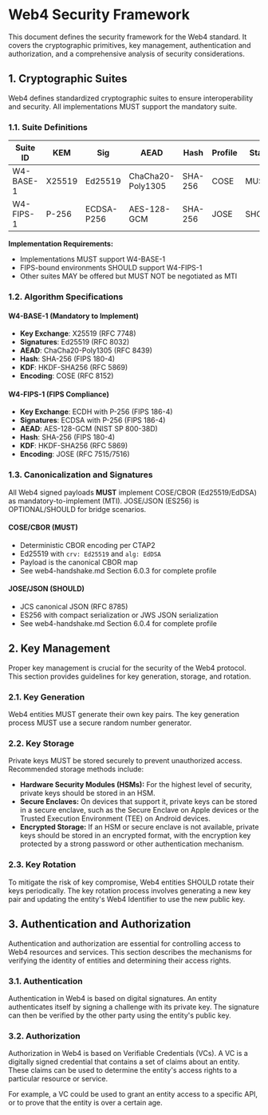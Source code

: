 # Web4 Security Framework

This document defines the security framework for the Web4 standard. It covers the cryptographic primitives, key management, authentication and authorization, and a comprehensive analysis of security considerations.




## 1. Cryptographic Suites

Web4 defines standardized cryptographic suites to ensure interoperability and security. All implementations MUST support the mandatory suite.

### 1.1. Suite Definitions

| Suite ID          | KEM     | Sig       | AEAD                | Hash    | Profile | Status |
|-------------------|---------|-----------|---------------------|---------|---------|--------|
| W4-BASE-1         | X25519  | Ed25519   | ChaCha20-Poly1305   | SHA-256 | COSE    | MUST   |
| W4-FIPS-1         | P-256   | ECDSA-P256| AES-128-GCM         | SHA-256 | JOSE    | SHOULD |

**Implementation Requirements:**
- Implementations MUST support W4-BASE-1
- FIPS-bound environments SHOULD support W4-FIPS-1
- Other suites MAY be offered but MUST NOT be negotiated as MTI

### 1.2. Algorithm Specifications

#### W4-BASE-1 (Mandatory to Implement)
- **Key Exchange**: X25519 (RFC 7748)
- **Signatures**: Ed25519 (RFC 8032)
- **AEAD**: ChaCha20-Poly1305 (RFC 8439)
- **Hash**: SHA-256 (FIPS 180-4)
- **KDF**: HKDF-SHA256 (RFC 5869)
- **Encoding**: COSE (RFC 8152)

#### W4-FIPS-1 (FIPS Compliance)
- **Key Exchange**: ECDH with P-256 (FIPS 186-4)
- **Signatures**: ECDSA with P-256 (FIPS 186-4)
- **AEAD**: AES-128-GCM (NIST SP 800-38D)
- **Hash**: SHA-256 (FIPS 180-4)
- **KDF**: HKDF-SHA256 (RFC 5869)
- **Encoding**: JOSE (RFC 7515/7516)

### 1.3. Canonicalization and Signatures

All Web4 signed payloads **MUST** implement COSE/CBOR (Ed25519/EdDSA) as mandatory-to-implement (MTI). JOSE/JSON (ES256) is OPTIONAL/SHOULD for bridge scenarios.

#### COSE/CBOR (MUST)
- Deterministic CBOR encoding per CTAP2
- Ed25519 with `crv: Ed25519` and `alg: EdDSA` 
- Payload is the canonical CBOR map
- See web4-handshake.md Section 6.0.3 for complete profile

#### JOSE/JSON (SHOULD)
- JCS canonical JSON (RFC 8785)
- ES256 with compact serialization or JWS JSON serialization
- See web4-handshake.md Section 6.0.4 for complete profile




## 2. Key Management

Proper key management is crucial for the security of the Web4 protocol. This section provides guidelines for key generation, storage, and rotation.

### 2.1. Key Generation

Web4 entities MUST generate their own key pairs. The key generation process MUST use a secure random number generator.

### 2.2. Key Storage

Private keys MUST be stored securely to prevent unauthorized access. Recommended storage methods include:

-   **Hardware Security Modules (HSMs):** For the highest level of security, private keys should be stored in an HSM.
-   **Secure Enclaves:** On devices that support it, private keys can be stored in a secure enclave, such as the Secure Enclave on Apple devices or the Trusted Execution Environment (TEE) on Android devices.
-   **Encrypted Storage:** If an HSM or secure enclave is not available, private keys should be stored in an encrypted format, with the encryption key protected by a strong password or other authentication mechanism.

### 2.3. Key Rotation

To mitigate the risk of key compromise, Web4 entities SHOULD rotate their keys periodically. The key rotation process involves generating a new key pair and updating the entity's Web4 Identifier to use the new public key.




## 3. Authentication and Authorization

Authentication and authorization are essential for controlling access to Web4 resources and services. This section describes the mechanisms for verifying the identity of entities and determining their access rights.

### 3.1. Authentication

Authentication in Web4 is based on digital signatures. An entity authenticates itself by signing a challenge with its private key. The signature can then be verified by the other party using the entity's public key.

### 3.2. Authorization

Authorization in Web4 is based on Verifiable Credentials (VCs). A VC is a digitally signed credential that contains a set of claims about an entity. These claims can be used to determine the entity's access rights to a particular resource or service.

For example, a VC could be used to grant an entity access to a specific API, or to prove that the entity is over a certain age.


